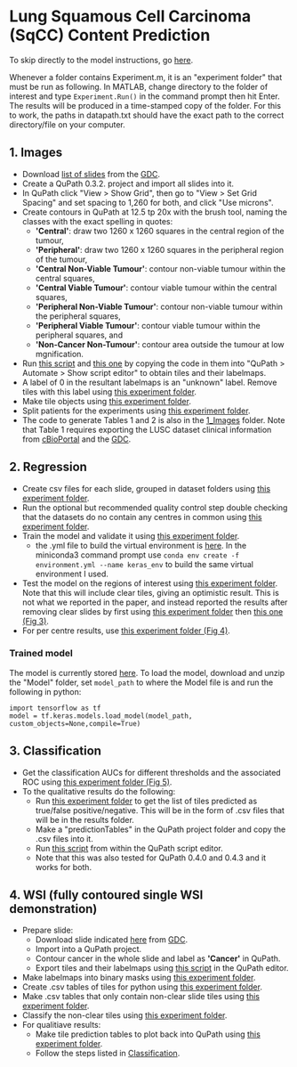 # Lung Squamous Cell Carcinoma (SqCC) Content Prediction

To skip directly to the model instructions, go [here](https://github.com/SalmaDammak/LungSqCCContentPrediction#trained-model).

Whenever a folder contains Experiment.m, it is an "experiment folder" that must be run as following. In MATLAB, change directory to the folder of interest and type ```Experiment.Run()``` in the command prompt then hit Enter. The results will be produced in a time-stamped copy of the folder.
For this to work, the paths in datapath.txt should have the exact path to the correct directory/file on your computer.

## 1. Images
- Download [list of slides](</1_Images/ListOfSlidesBySet.csv>) from the [GDC](https://portal.gdc.cancer.gov/).
- Create a QuPath 0.3.2. project and import all slides into it.
- In QuPath click "View > Show Grid", then go to "View > Set Grid Spacing" and set spacing to 1,260 for both, and click "Use microns".
- Create contours in QuPath at 12.5 tp 20x with the brush tool, naming the classes with the exact spelling in quotes:
	- **'Central'**: draw two 1260 x 1260 squares in the central region of the tumour,
	- **'Peripheral'**: draw two 1260 x 1260 squares in the peripheral region of the tumour,
	- **'Central Non-Viable Tumour'**: contour non-viable tumour within the central squares,
	- **'Central Viable Tumour'**: contour viable tumour within the central squares,
	- **'Peripheral Non-Viable Tumour'**: contour non-viable tumour within the peripheral squares,
	- **'Peripheral Viable Tumour'**: contour viable tumour within the peripheral squares, and
	- **'Non-Cancer Non-Tumour'**: contour area outside the tumour at low mgnification.
- Run [this script](</1_Images/0p2520_Foci.groovy>) and [this one](</1_Images/0p2520_NCNT.groovy>) by copying the code in them into "QuPath > Automate > Show script editor" to obtain tiles and their labelmaps.
- A label of 0 in the resultant labelmaps is an "unknown" label. Remove tiles with this label using [this experiment folder](</1_Images/1 Remove tiles with unkown label>).
- Make tile objects using [this experiment folder](</1_Images/2 Make tile objects>).
- Split patients for the experiments using [this experiment folder](</1_Images/3 Split patients>).
- The code to generate Tables 1 and 2 is also in the [1_Images](</1_Images>) folder. Note that Table 1 requires exporting the LUSC dataset clinical information from [cBioPortal](https://www.cbioportal.org/) and the [GDC](https://portal.gdc.cancer.gov/).

## 2. Regression
- Create csv files for each slide, grouped in dataset folders using [this experiment folder](</2_Regression/1 Collect tile tables for python>).
- Run the optional but recommended quality control step double checking that the datasets do no contain any centres in common using [this experiment folder](</2_Regression/2 Quality control step - dataset check>).
- Train the model and validate it using [this experiment folder](</2_Regression/3 Train and validate>).
	- the .yml file to build the virtual environment is [here](</2_Regression/keras_env.yml>). In the miniconda3 command prompt use ```conda env create -f environment.yml --name keras_env``` to build the same virtual environment I used.
- Test the model on the regions of interest using [this experiment folder](</2_Regression/4 Test on foci>). Note that this will include clear tiles, giving an optimistic result. This is not what we reported in the paper, and instead reported the results after removing clear slides by first using [this experiment folder](</2_Regression/Fig 1 - regression error/1 Remove clear tiles>) then [this one (Fig 3)](</2_Regression/Fig 1 - regression error/2 Make plots>).
- For per centre results, use [this experiment folder (Fig 4)](</2_Regression/Fig 2 - regression error by center/1 Make plots>).

### Trained model
The model is currently stored [here](https://uwoca-my.sharepoint.com/:u:/g/personal/sdammak_uwo_ca/EaUAWC6ClFhDodxLFLlEhiEBTD-prS0cUuDmy9woDCGBnA?e=1ic20a).
To load the model, download and unzip the "Model" folder, set ```model_path``` to where the Model file is and run the following in python:
```
import tensorflow as tf
model = tf.keras.models.load_model(model_path, custom_objects=None,compile=True)
```

## 3. Classification
- Get the classification AUCs for different thresholds and the associated ROC using [this experiment folder (Fig 5)](</3_Classification/Fig 5 - ROCs and AUCs>).
- To the qualitative results do the following:
	- Run [this experiment folder](</3_Classification/Fig 6 and 7 - qualitative classification results/1 Make QuPath plotting tables>) to get the list of tiles predicted as true/false positive/negative. This will be in the form of .csv files that will be in the results folder.
	- Make a "predictionTables" in the QuPath project folder and copy the .csv files into it.
	- Run [this script](</3_Classification/Fig 6 and 7 - qualitative classification results/MakePredFN_FP.groovy>) from within the QuPath script editor.
	- Note that this was also tested for QuPath 0.4.0 and 0.4.3 and it works for both.

## 4. WSI (fully contoured single WSI demonstration)
- Prepare slide:
	- Download slide indicated [here](</4_WSI/SlideName.txt>) from [GDC](https://portal.gdc.cancer.gov/).
	- Import into a QuPath project.
	- Contour cancer in the whole slide and label as **'Cancer'** in QuPath.
	- Export tiles and their labelmaps using [this script](</4_WSI/ExportAllTile.groovy>) in the QuPath editor.
- Make labelmaps into binary masks using [this experiment folder](</4_WSI/1 Make binary masks from labelmaps>).
- Create .csv tables of tiles for python using [this experiment folder](</4_WSI/12 Make tile objects and tables>).
- Make .csv tables that only contain non-clear slide tiles using [this experiment folder](</4_WSI/3 Find non-clear slide tiles>).
- Classify the non-clear tiles using [this experiment folder](</4_WSI/4 Classify>).
- For qualitiave results:
	- Make tile prediction tables to plot back into QuPath using [this experiment folder](</4_WSI/5 Make QuPath plotting tables FN FP tables>).
	- Follow the steps listed in [Classification](https://github.com/SalmaDammak/LungSqCCContentPrediction#3-classification).


